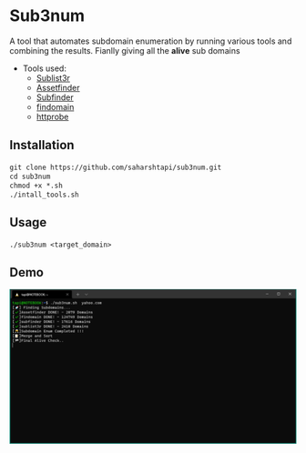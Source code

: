 # Sub3num

A tool that automates subdomain enumeration by running various tools and combining the results. Fianlly giving all the **alive** sub domains

* Tools used:
  * [Sublist3r](https://github.com/aboul3la/Sublist3r.git) 
  * [Assetfinder](https://github.com/tomnomnom/assetfinder)
  * [Subfinder](https://github.com/projectdiscovery/subfinder)
  * [findomain](https://github.com/Findomain/Findomain)
  * [httprobe](https://github.com/tomnomnom/httprobe)

## Installation 
```
git clone https://github.com/saharshtapi/sub3num.git
cd sub3num
chmod +x *.sh
./intall_tools.sh
```

## Usage 
```
./sub3num <target_domain>
```

## Demo
 <img src="Demo.png" alt="sub3num" width="700px"></a>
